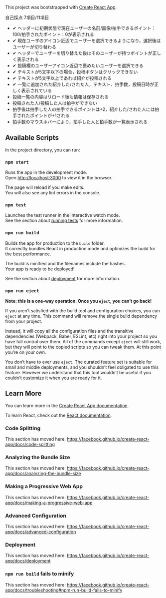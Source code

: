 This project was bootstrapped with [Create React App](https://github.com/facebook/create-react-app).

自己採点
7項目/11項目

- ✔︎ ヘッダーに初期状態で現在ユーザーの名前/画像/拍手できるポイント：100/拍手されたポイント：0が表示される
- ✔︎ 現在ユーザのアイコン近辺でユーザーを選択できるようになり，選択後はユーザーが切り替わる
- ✔︎ ヘッダーでユーザーを切り替えた後はそのユーザーが持つポイントが正しく表示される
- ✔︎ 投稿欄のユーザーアイコン近辺で褒めたいユーザーを選択できる
- ✔︎ テキストが5文字以下の場合，投稿ボタンはクリックできない
- ✔︎ テキストが5文字以上であれば紹介が投稿される
- ✔︎ 一覧に追加された紹介した/された人，テキスト．拍手数，投稿日時が正しく表示されている
- 投稿一覧の内容はリロード後も情報は保存される
- 投稿された人/投稿した人は拍手ができない
- 拍手後は拍手した人の拍手できるポイントは+2，紹介した/された人には拍手されたポイントが+1される
- 拍手数のマウスホバーにより，拍手した人と拍手数が一覧表示される

## Available Scripts

In the project directory, you can run:

### `npm start`

Runs the app in the development mode.<br />
Open [http://localhost:3000](http://localhost:3000) to view it in the browser.

The page will reload if you make edits.<br />
You will also see any lint errors in the console.

### `npm test`

Launches the test runner in the interactive watch mode.<br />
See the section about [running tests](https://facebook.github.io/create-react-app/docs/running-tests) for more information.

### `npm run build`

Builds the app for production to the `build` folder.<br />
It correctly bundles React in production mode and optimizes the build for the best performance.

The build is minified and the filenames include the hashes.<br />
Your app is ready to be deployed!

See the section about [deployment](https://facebook.github.io/create-react-app/docs/deployment) for more information.

### `npm run eject`

**Note: this is a one-way operation. Once you `eject`, you can’t go back!**

If you aren’t satisfied with the build tool and configuration choices, you can `eject` at any time. This command will remove the single build dependency from your project.

Instead, it will copy all the configuration files and the transitive dependencies (Webpack, Babel, ESLint, etc) right into your project so you have full control over them. All of the commands except `eject` will still work, but they will point to the copied scripts so you can tweak them. At this point you’re on your own.

You don’t have to ever use `eject`. The curated feature set is suitable for small and middle deployments, and you shouldn’t feel obligated to use this feature. However we understand that this tool wouldn’t be useful if you couldn’t customize it when you are ready for it.

## Learn More

You can learn more in the [Create React App documentation](https://facebook.github.io/create-react-app/docs/getting-started).

To learn React, check out the [React documentation](https://reactjs.org/).

### Code Splitting

This section has moved here: https://facebook.github.io/create-react-app/docs/code-splitting

### Analyzing the Bundle Size

This section has moved here: https://facebook.github.io/create-react-app/docs/analyzing-the-bundle-size

### Making a Progressive Web App

This section has moved here: https://facebook.github.io/create-react-app/docs/making-a-progressive-web-app

### Advanced Configuration

This section has moved here: https://facebook.github.io/create-react-app/docs/advanced-configuration

### Deployment

This section has moved here: https://facebook.github.io/create-react-app/docs/deployment

### `npm run build` fails to minify

This section has moved here: https://facebook.github.io/create-react-app/docs/troubleshooting#npm-run-build-fails-to-minify
